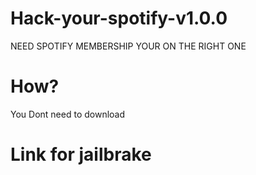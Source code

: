 # Hack-your-spotify-v1.0.0
NEED SPOTIFY MEMBERSHIP YOUR ON THE RIGHT ONE 

# How?
You Dont need to download 

# Link for jailbrake

